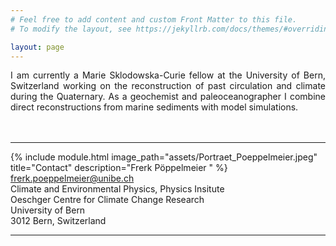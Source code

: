 ```yaml
---
# Feel free to add content and custom Front Matter to this file.
# To modify the layout, see https://jekyllrb.com/docs/themes/#overriding-theme-defaults

layout: page
---
```


<div style="text-align: justify">
I am currently a Marie Sklodowska-Curie fellow at the University of Bern, Switzerland working on the reconstruction of past circulation and climate during the Quaternary. As a geochemist and paleoceanographer I combine direct reconstructions from marine sediments with model simulations.
</div>
<br/><br/>

___
  
{% include module.html image_path="assets/Portraet_Poeppelmeier.jpeg" title="Contact" description="Frerk Pöppelmeier  " %}
frerk.poeppelmeier@unibe.ch  
Climate and Environmental Physics, Physics Insitute  
Oeschger Centre for Climate Change Research  
University of Bern  
3012 Bern, Switzerland
<br/>

___


